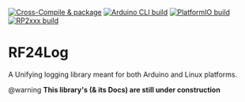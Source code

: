 [![Cross-Compile & package](https://github.com/nRF24/RF24Log/actions/workflows/build_cross-compile.yml/badge.svg)](https://github.com/nRF24/RF24Log/actions/workflows/build_cross-compile.yml)
[![Arduino CLI build](https://github.com/nRF24/RF24Log/actions/workflows/build_arduino.yml/badge.svg)](https://github.com/nRF24/RF24Log/actions/workflows/build_arduino.yml)
[![PlatformIO build](https://github.com/nRF24/RF24Log/actions/workflows/build_platformIO.yml/badge.svg)](https://github.com/nRF24/RF24Log/actions/workflows/build_platformIO.yml)
[![RP2xxx build](https://github.com/nRF24/RF24Log/actions/workflows/build_rp2xxx.yml/badge.svg)](https://github.com/nRF24/RF24Log/actions/workflows/build_rp2xxx.yml)

# RF24Log
A Unifying logging library meant for both Arduino and Linux platforms.

@warning
**This library's (& its Docs) are still under construction**
